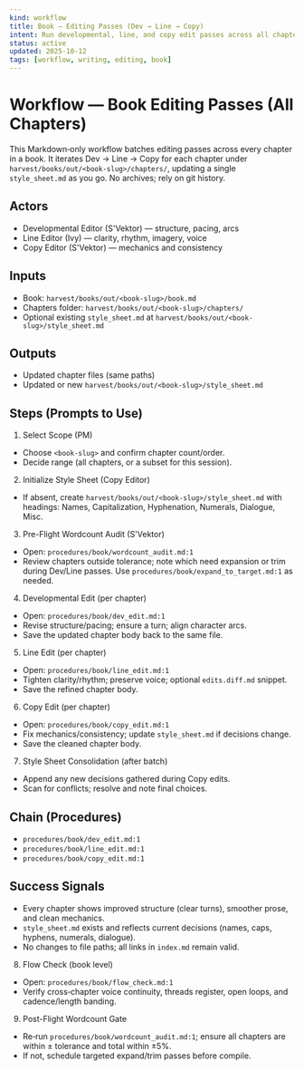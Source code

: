 ```yaml
---
kind: workflow
title: Book — Editing Passes (Dev → Line → Copy)
intent: Run developmental, line, and copy edit passes across all chapters of a book and maintain a shared style sheet
status: active
updated: 2025-10-12
tags: [workflow, writing, editing, book]
---
```


# Workflow — Book Editing Passes (All Chapters)

This Markdown‑only workflow batches editing passes across every chapter in a book. It iterates Dev → Line → Copy for each chapter under `harvest/books/out/<book-slug>/chapters/`, updating a single `style_sheet.md` as you go. No archives; rely on git history.

## Actors
- Developmental Editor (S'Vektor) — structure, pacing, arcs
- Line Editor (Ivy) — clarity, rhythm, imagery, voice
- Copy Editor (S'Vektor) — mechanics and consistency

## Inputs
- Book: `harvest/books/out/<book-slug>/book.md`
- Chapters folder: `harvest/books/out/<book-slug>/chapters/`
- Optional existing `style_sheet.md` at `harvest/books/out/<book-slug>/style_sheet.md`

## Outputs
- Updated chapter files (same paths)
- Updated or new `harvest/books/out/<book-slug>/style_sheet.md`

## Steps (Prompts to Use)

1) Select Scope (PM)
- Choose `<book-slug>` and confirm chapter count/order.
- Decide range (all chapters, or a subset for this session).

2) Initialize Style Sheet (Copy Editor)
- If absent, create `harvest/books/out/<book-slug>/style_sheet.md` with headings: Names, Capitalization, Hyphenation, Numerals, Dialogue, Misc.

3) Pre-Flight Wordcount Audit (S'Vektor)
- Open: `procedures/book/wordcount_audit.md:1`
- Review chapters outside tolerance; note which need expansion or trim during Dev/Line passes. Use `procedures/book/expand_to_target.md:1` as needed.

4) Developmental Edit (per chapter)
- Open: `procedures/book/dev_edit.md:1`
- Revise structure/pacing; ensure a turn; align character arcs.
- Save the updated chapter body back to the same file.

5) Line Edit (per chapter)
- Open: `procedures/book/line_edit.md:1`
- Tighten clarity/rhythm; preserve voice; optional `edits.diff.md` snippet.
- Save the refined chapter body.

6) Copy Edit (per chapter)
- Open: `procedures/book/copy_edit.md:1`
- Fix mechanics/consistency; update `style_sheet.md` if decisions change.
- Save the cleaned chapter body.

7) Style Sheet Consolidation (after batch)
- Append any new decisions gathered during Copy edits.
- Scan for conflicts; resolve and note final choices.

## Chain (Procedures)
- `procedures/book/dev_edit.md:1`
- `procedures/book/line_edit.md:1`
- `procedures/book/copy_edit.md:1`

## Success Signals
- Every chapter shows improved structure (clear turns), smoother prose, and clean mechanics.
- `style_sheet.md` exists and reflects current decisions (names, caps, hyphens, numerals, dialogue).
- No changes to file paths; all links in `index.md` remain valid.
8) Flow Check (book level)
- Open: `procedures/book/flow_check.md:1`
- Verify cross‑chapter voice continuity, threads register, open loops, and cadence/length banding.

9) Post-Flight Wordcount Gate
- Re‑run `procedures/book/wordcount_audit.md:1`; ensure all chapters are within ± tolerance and total within ±5%.
- If not, schedule targeted expand/trim passes before compile.
